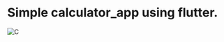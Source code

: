 # Simple calculator_app using flutter.
![C](https://user-images.githubusercontent.com/63020393/197367282-3733ab63-8144-468a-bf8e-aba71a7f252a.PNG)
